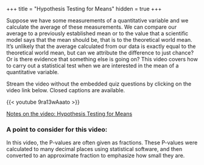 +++
title = "Hypothesis Testing for Means"
hidden = true
+++

Suppose we have some measurements of a quantitative variable and we calculate the average of these measurements. We can compare our average to a previously established mean or to the value that a scientific model says that the mean should be, that is to the theoretical world mean. It’s unlikely that the average calculated from our data is exactly equal to the theoretical world mean, but can we attribute the difference to just chance? Or is there evidence that something else is going on? This video covers how to carry out a statistical test when we are interested in the mean of a quantitative variable.

Stream the video without the embedded quiz questions by clicking on the video link below. Closed captions are available.

{{< youtube 9ra13wAaato >}}

[Notes on the video: Hypothesis Testing for Means](../8-4-Hypothesis-Testing-for-Means.pdf)

### A point to consider for this video:

In this video, the P-values are often given as fractions. These P-values were calculated to many decimal places using statistical software, and then converted to an approximate fraction to emphasize how small they are.